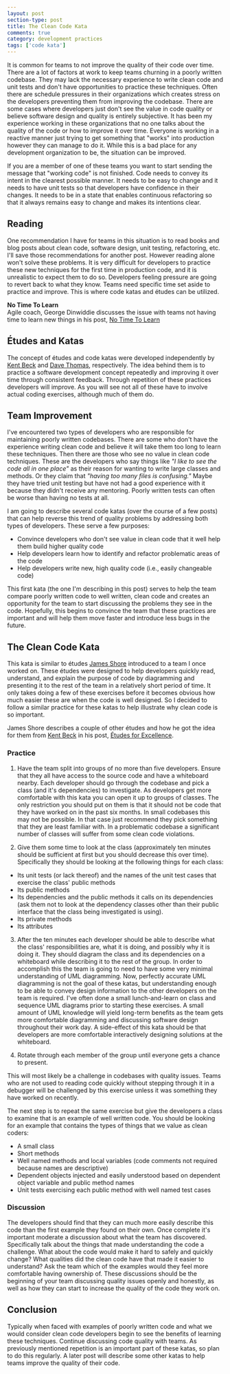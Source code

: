 ```yaml
---
layout: post
section-type: post
title: The Clean Code Kata
comments: true
category: development practices
tags: ['code kata']
---
```


It is common for teams to not improve the quality of their code over time. There are a lot of factors at work to keep teams churning in a poorly written codebase. They may lack the necessary experience to write clean code and unit tests and don't have opportunities to practice these techniques. Often there are schedule pressures in their organizations which creates stress on the developers preventing them from improving the codebase. There are some cases where developers just don't see the value in code quality or believe software design and quality is entirely subjective. It has been my experience working in these organizations that no one talks about the quality of the code or how to improve it over time. Everyone is working in a reactive manner just trying to get something that "works" into production however they can manage to do it. While this is a bad place for any development organization to be, the situation can be improved.

If you are a member of one of these teams you want to start sending the message that "working code" is not finished. Code needs to convey its intent in the clearest possible manner. It needs to be easy to change and it needs to have unit tests so that developers have confidence in their changes. It needs to be in a state that enables continuous refactoring so that it always remains easy to change and makes its intentions clear.

## Reading

One recommendation I have for teams in this situation is to read books and blog posts about clean code, software design, unit testing, refactoring, etc. I'll save those recommendations for another post. However reading alone won't solve these problems. It is very difficult for developers to practice these new techniques for the first time in production code, and it is unrealistic to expect them to do so. Developers feeling pressure are going to revert back to what they know. Teams need specific time set aside to practice and improve. This is where code katas and études can be utilized.

<div class="well">
<strong>No Time To Learn</strong>
<br />
Agile coach, George Dinwiddie discusses the issue with teams not having time to learn new things in his post, <a href="http://blog.gdinwiddie.com/2015/03/05/no-time-to-learn/">No Time To Learn</a>
</div>

## Études and Katas

The concept of études and code katas were developed independently by [Kent Beck](https://twitter.com/KentBeck) and [Dave Thomas](https://twitter.com/pragdave), respectively. The idea behind them is to practice a software development concept repeatedly and improving it over time through consistent feedback. Through repetition of these practices developers will improve. As you will see not all of these have to involve actual coding exercises, although much of them do.

## Team Improvement

I've encountered two types of developers who are responsible for maintaining poorly written codebases. There are some who don't have the experience writing clean code and believe it will take them too long to learn these techniques. Then there are those who see no value in clean code techniques. These are the developers who say things like _"I like to see the code all in one place"_ as their reason for wanting to write large classes and methods. Or they claim that _"having too many files is confusing."_ Maybe they have tried unit testing but have not had a good experience with it because they didn't receive any mentoring. Poorly written tests can often be worse than having no tests at all.

I am going to describe several code katas (over the course of a few posts) that can help reverse this trend of quality problems by addressing both types of developers. These serve a few purposes:

* Convince developers who don't see value in clean code that it well help them build higher quality code
* Help developers learn how to identify and refactor problematic areas of the code
* Help developers write new, high quality code (i.e., easily changeable code)

This first kata (the one I'm describing in this post) serves to help the team compare poorly written code to well written, clean code and creates an opportunity for the team to start discussing the problems they see in the code. Hopefully, this begins to convince the team that these practices are important and will help them move faster and introduce less bugs in the future.

## The Clean Code Kata

This kata is similar to études [James Shore](http://www.jamesshore.com/) introduced to a team I once worked on. These études were designed to help developers quickly read, understand, and explain the purpose of code by diagramming and presenting it to the rest of the team in a relatively short period of time. It only takes doing a few of these exercises before it becomes obvious how much easier these are when the code is well designed. So I decided to follow a similar practice for these katas to help illustrate why clean code is so important.

<div class="well">
James Shore describes a couple of other études and how he got the idea for them from <a href="https://twitter.com/KentBeck">Kent Beck</a> in his post, <a href="http://www.jamesshore.com/Blog/Etudes-for-Excellence.html">Études for Excellence</a>.
</div>

### Practice

1. Have the team split into groups of no more than five developers. Ensure that they all have access to the source code and have a whiteboard nearby. Each developer should go through the codebase and pick a class (and it's dependencies) to investigate. As developers get more comfortable with this kata you can open it up to groups of classes. The only restriction you should put on them is that it should not be code that they have worked on in the past six months. In small codebases this may not be possible. In that case just recommend they pick something that they are least familiar with. In a problematic codebase a significant number of classes will suffer from some clean code violations.

2. Give them some time to look at the class (approximately ten minutes should be sufficient at first but you should decrease this over time). Specifically they should be looking at the following things for each class:  
  * Its unit tests (or lack thereof) and the names of the unit test cases that exercise the class' public methods
  * Its public methods
  * Its dependencies and the public methods it calls on its dependencies (ask them not to look at the dependency classes other than their public interface that the class being investigated is using).
  * Its private methods
  * Its attributes

3. After the ten minutes each developer should be able to describe what the class' responsibilities are, what it is doing, and possibly why it is doing it. They should diagram the class and its dependencies on a whiteboard while describing it to the rest of the group. In order to accomplish this the team is going to need to have some very minimal understanding of UML diagramming. Now, perfectly accurate UML diagramming is not the goal of these katas, but understanding enough to be able to convey design information to the other developers on the team is required. I've often done a small lunch-and-learn on class and sequence UML diagrams prior to starting these exercises. A small amount of UML knowledge will yield long-term benefits as the team gets more comfortable diagramming and discussing software design throughout their work day. A side-effect of this kata should be that developers are more comfortable interactively designing solutions at the whiteboard.

4. Rotate through each member of the group until everyone gets a chance to present.

This will most likely be a challenge in codebases with quality issues. Teams who are not used to reading code quickly without stepping through it in a debugger will be challenged by this exercise unless it was something they have worked on recently.

The next step is to repeat the same exercise but give the developers a class to examine that is an example of well written code. You should be looking for an example that contains the types of things that we value as clean coders:  
  * A small class
  * Short methods
  * Well named methods and local variables (code comments not required because names are descriptive)
  * Dependent objects injected and easily understood based on dependent object variable and public method names
  * Unit tests exercising each public method with well named test cases

### Discussion

The developers should find that they can much more easily describe this code than the first example they found on their own. Once complete it's important moderate a discussion about what the team has discovered. Specifically talk about the things that made understanding the code a challenge. What about the code would make it hard to safely and quickly change? What qualities did the clean code have that made it easier to understand? Ask the team which of the examples would they feel more comfortable having ownership of. These discussions should be the beginning of your team discussing quality issues openly and honestly, as well as how they can start to increase the quality of the code they work on.

## Conclusion

Typically when faced with examples of poorly written code and what we would consider clean code developers begin to see the benefits of learning these techniques. Continue discussing code quality with teams. As previously mentioned repetition is an important part of these katas, so plan to do this regularly. A later post will describe some other katas to help teams improve the quality of their code.
